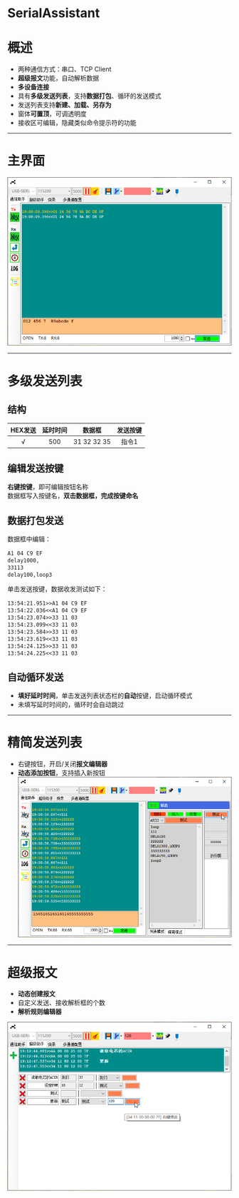 # SerialAssistant
# 概述
* 两种通信方式：串口、TCP Client  
* **超级报文**功能，自动解析数据  
* **多设备连接**  
* 具有**多级发送列表**，支持**数据打包**、循环的发送模式  
* 发送列表支持**新建、加载、另存为**  
* 窗体**可置顶**，可调透明度  
* 接收区可编辑，隐藏类似命令提示符的功能  

---

# 主界面

![主界面](软件截图/基本界面.png)

---

# 多级发送列表
## 结构
  

| HEX发送 | 延时时间 | 数据框 | 发送按键  
|:----------:|:-----------:|:----------:|:-----------:|  
| √ | 500 | 31 32 32 35 | 指令1  


## 编辑发送按键
**右键按键**，即可编辑按钮名称  
数据框写入按键名，**双击数据框，完成按键命名**

## 数据打包发送
数据框中编辑：  
```
A1 04 C9 EF
delay1000,
33113
delay100,loop3
```  
单击发送按键，数据收发测试如下：
```
13:54:21.951>>A1 04 C9 EF
13:54:22.036<<A1 04 C9 EF
13:54:23.074>>33 11 03
13:54:23.099<<33 11 03
13:54:23.584>>33 11 03
13:54:23.619<<33 11 03
13:54:24.125>>33 11 03
13:54:24.225<<33 11 03
```  

## 自动循环发送
* **填好延时时间**，单击发送列表状态栏的**自动**按键，启动循环模式  
* 未填写延时时间的，循环时会自动跳过  

---

# 精简发送列表
* 右键按钮，开启/关闭**报文编辑器**  
* **动态添加按钮**，支持插入新按钮    
![精简发送列表](软件截图/精简发送列表-演示.png)

---

# 超级报文

* **动态创建报文**  
* 自定义发送、接收解析框的个数  
* **解析规则编辑器**  

![超级报文](软件截图/超级报文.png)



